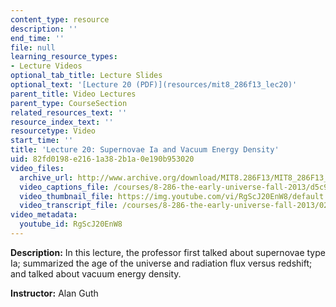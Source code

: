 ```yaml
---
content_type: resource
description: ''
end_time: ''
file: null
learning_resource_types:
- Lecture Videos
optional_tab_title: Lecture Slides
optional_text: '[Lecture 20 (PDF)](resources/mit8_286f13_lec20)'
parent_title: Video Lectures
parent_type: CourseSection
related_resources_text: ''
resource_index_text: ''
resourcetype: Video
start_time: ''
title: 'Lecture 20: Supernovae Ia and Vacuum Energy Density'
uid: 82fd0198-e216-1a38-2b1a-0e190b953020
video_files:
  archive_url: http://www.archive.org/download/MIT8.286F13/MIT8_286F13_lec20_300k.mp4
  video_captions_file: /courses/8-286-the-early-universe-fall-2013/d5c98dcc188559de925807570251a1f5_RgScJ20EnW8.vtt
  video_thumbnail_file: https://img.youtube.com/vi/RgScJ20EnW8/default.jpg
  video_transcript_file: /courses/8-286-the-early-universe-fall-2013/02cf009d0b92e400bc2ef271443c465f_RgScJ20EnW8.pdf
video_metadata:
  youtube_id: RgScJ20EnW8
---
```


**Description:** In this lecture, the professor first talked about supernovae type Ia; summarized the age of the universe and radiation flux versus redshift; and talked about vacuum energy density.

**Instructor:** Alan Guth